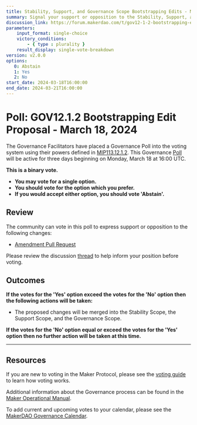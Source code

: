 ```yaml
---
title: Stability, Support, and Governance Scope Bootstrapping Edits - March 18, 2024
summary: Signal your support or opposition to the Stability, Support, and Governance Scope bootstrapping edits in order to prepare for the Launch Season of the Endgame Features.
discussion_link: https://forum.makerdao.com/t/gov12-1-2-bootstrapping-edit-proposal/23879
parameters:
    input_format: single-choice
    victory_conditions:
        - { type : plurality }
    result_display: single-vote-breakdown
version: v2.0.0
options:
   0: Abstain
   1: Yes
   2: No
start_date: 2024-03-18T16:00:00
end_date: 2024-03-21T16:00:00
---
```

# Poll: GOV12.1.2 Bootstrapping Edit Proposal - March 18, 2024

The Governance Facilitators have placed a Governance Poll into the voting system using their powers defined in [MIP113.12.1.2](https://mips.makerdao.com/mips/details/MIP113#12-1-2). This Governance [Poll](https://manual.makerdao.com/governance/governance-cycle/weekly-governance-cycle#weekly-governance-cycle-definitions-mip16c1) will be active for three days beginning on Monday, March 18 at 16:00 UTC.

**This is a binary vote.**
- **You may vote for a single option.**
- **You should vote for the option which you prefer.**
- **If you would accept either option, you should vote 'Abstain'.**

## Review

The community can vote in this poll to express support or opposition to the following changes:

- [Amendment Pull Request](https://github.com/makerdao/mips/pull/1072)

Please review the discussion [thread](https://forum.makerdao.com/t/gov12-1-2-bootstrapping-edit-proposal/23879) to help inform your position before voting.

## Outcomes

**If the votes for the 'Yes' option exceed the votes for the 'No' option then the following actions will be taken:**

- The proposed changes will be merged into the Stability Scope, the Support Scope, and the Governance Scope.

**If the votes for the 'No' option equal or exceed the votes for the 'Yes' option then no further action will be taken at this time.**

---

## Resources

If you are new to voting in the Maker Protocol, please see the [voting guide](https://manual.makerdao.com/governance/voting-in-makerdao/on-chain-governance) to learn how voting works.

Additional information about the Governance process can be found in the [Maker Operational Manual](https://manual.makerdao.com).

To add current and upcoming votes to your calendar, please see the [MakerDAO Governance Calendar](https://manual.makerdao.com/makerdao/calendars/governance-calendar).
